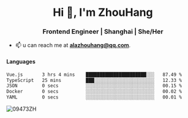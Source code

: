 <h1 align="center">Hi 👋, I'm ZhouHang</h1>

<h3 align="center">Frontend Engineer | Shanghai | She/Her</h3>

- 📫 u can reach me at **alazhouhang@qq.com**.

<h4 align="left">Languages</h4>
<!--START_SECTION:waka-->

```txt
Vue.js       3 hrs 4 mins    ██████████████████████░░░   87.49 %
TypeScript   25 mins         ███░░░░░░░░░░░░░░░░░░░░░░   12.33 %
JSON         0 secs          ░░░░░░░░░░░░░░░░░░░░░░░░░   00.15 %
Docker       0 secs          ░░░░░░░░░░░░░░░░░░░░░░░░░   00.02 %
YAML         0 secs          ░░░░░░░░░░░░░░░░░░░░░░░░░   00.01 %
```

<!--END_SECTION:waka-->

<p align="left"> <img src=https://github-readme-stats.vercel.app/api?username=09473ZH&show_icons=true alt=09473ZH /> </p>
